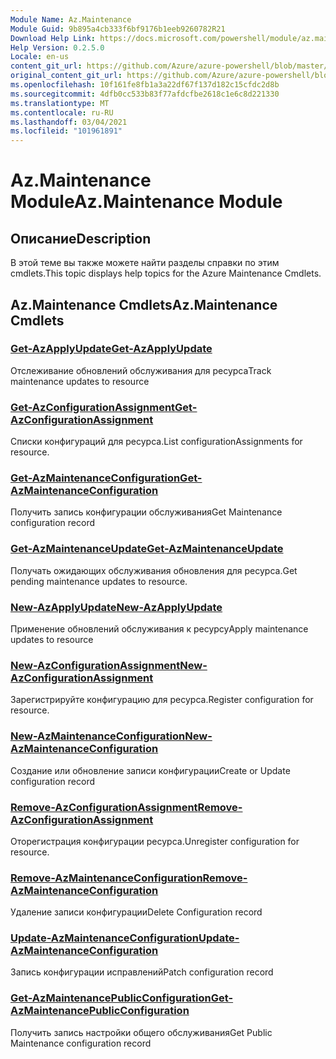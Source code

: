 ```yaml
---
Module Name: Az.Maintenance
Module Guid: 9b895a4cb333f6bf9176b1eeb9260782R21
Download Help Link: https://docs.microsoft.com/powershell/module/az.maintenance
Help Version: 0.2.5.0
Locale: en-us
content_git_url: https://github.com/Azure/azure-powershell/blob/master/src/Maintenance/Maintenance/help/Az.Maintenance.md
original_content_git_url: https://github.com/Azure/azure-powershell/blob/master/src/Maintenance/Maintenance/help/Az.Maintenance.md
ms.openlocfilehash: 10f161fe8fb1a3a22df67f137d182c15cfdc2d8b
ms.sourcegitcommit: 4dfb0cc533b83f77afdcfbe2618c1e6c8d221330
ms.translationtype: MT
ms.contentlocale: ru-RU
ms.lasthandoff: 03/04/2021
ms.locfileid: "101961891"
---
```

# <span data-ttu-id="91e1c-101">Az.Maintenance Module</span><span class="sxs-lookup"><span data-stu-id="91e1c-101">Az.Maintenance Module</span></span>
## <span data-ttu-id="91e1c-102">Описание</span><span class="sxs-lookup"><span data-stu-id="91e1c-102">Description</span></span>
<span data-ttu-id="91e1c-103">В этой теме вы также можете найти разделы справки по этим cmdlets.</span><span class="sxs-lookup"><span data-stu-id="91e1c-103">This topic displays help topics for the Azure Maintenance Cmdlets.</span></span>

## <span data-ttu-id="91e1c-104">Az.Maintenance Cmdlets</span><span class="sxs-lookup"><span data-stu-id="91e1c-104">Az.Maintenance Cmdlets</span></span>
### [<span data-ttu-id="91e1c-105">Get-AzApplyUpdate</span><span class="sxs-lookup"><span data-stu-id="91e1c-105">Get-AzApplyUpdate</span></span>](Get-AzApplyUpdate.md)
<span data-ttu-id="91e1c-106">Отслеживание обновлений обслуживания для ресурса</span><span class="sxs-lookup"><span data-stu-id="91e1c-106">Track maintenance updates to resource</span></span>

### [<span data-ttu-id="91e1c-107">Get-AzConfigurationAssignment</span><span class="sxs-lookup"><span data-stu-id="91e1c-107">Get-AzConfigurationAssignment</span></span>](Get-AzConfigurationAssignment.md)
<span data-ttu-id="91e1c-108">Списки конфигураций для ресурса.</span><span class="sxs-lookup"><span data-stu-id="91e1c-108">List configurationAssignments for resource.</span></span>

### [<span data-ttu-id="91e1c-109">Get-AzMaintenanceConfiguration</span><span class="sxs-lookup"><span data-stu-id="91e1c-109">Get-AzMaintenanceConfiguration</span></span>](Get-AzMaintenanceConfiguration.md)
<span data-ttu-id="91e1c-110">Получить запись конфигурации обслуживания</span><span class="sxs-lookup"><span data-stu-id="91e1c-110">Get Maintenance configuration record</span></span>

### [<span data-ttu-id="91e1c-111">Get-AzMaintenanceUpdate</span><span class="sxs-lookup"><span data-stu-id="91e1c-111">Get-AzMaintenanceUpdate</span></span>](Get-AzMaintenanceUpdate.md)
<span data-ttu-id="91e1c-112">Получать ожидающих обслуживания обновления для ресурса.</span><span class="sxs-lookup"><span data-stu-id="91e1c-112">Get pending maintenance updates to resource.</span></span>

### [<span data-ttu-id="91e1c-113">New-AzApplyUpdate</span><span class="sxs-lookup"><span data-stu-id="91e1c-113">New-AzApplyUpdate</span></span>](New-AzApplyUpdate.md)
<span data-ttu-id="91e1c-114">Применение обновлений обслуживания к ресурсу</span><span class="sxs-lookup"><span data-stu-id="91e1c-114">Apply maintenance updates to resource</span></span>

### [<span data-ttu-id="91e1c-115">New-AzConfigurationAssignment</span><span class="sxs-lookup"><span data-stu-id="91e1c-115">New-AzConfigurationAssignment</span></span>](New-AzConfigurationAssignment.md)
<span data-ttu-id="91e1c-116">Зарегистрируйте конфигурацию для ресурса.</span><span class="sxs-lookup"><span data-stu-id="91e1c-116">Register configuration for resource.</span></span>

### [<span data-ttu-id="91e1c-117">New-AzMaintenanceConfiguration</span><span class="sxs-lookup"><span data-stu-id="91e1c-117">New-AzMaintenanceConfiguration</span></span>](New-AzMaintenanceConfiguration.md)
<span data-ttu-id="91e1c-118">Создание или обновление записи конфигурации</span><span class="sxs-lookup"><span data-stu-id="91e1c-118">Create or Update configuration record</span></span>

### [<span data-ttu-id="91e1c-119">Remove-AzConfigurationAssignment</span><span class="sxs-lookup"><span data-stu-id="91e1c-119">Remove-AzConfigurationAssignment</span></span>](Remove-AzConfigurationAssignment.md)
<span data-ttu-id="91e1c-120">Оторегистрация конфигурации ресурса.</span><span class="sxs-lookup"><span data-stu-id="91e1c-120">Unregister configuration for resource.</span></span>

### [<span data-ttu-id="91e1c-121">Remove-AzMaintenanceConfiguration</span><span class="sxs-lookup"><span data-stu-id="91e1c-121">Remove-AzMaintenanceConfiguration</span></span>](Remove-AzMaintenanceConfiguration.md)
<span data-ttu-id="91e1c-122">Удаление записи конфигурации</span><span class="sxs-lookup"><span data-stu-id="91e1c-122">Delete Configuration record</span></span>

### [<span data-ttu-id="91e1c-123">Update-AzMaintenanceConfiguration</span><span class="sxs-lookup"><span data-stu-id="91e1c-123">Update-AzMaintenanceConfiguration</span></span>](Update-AzMaintenanceConfiguration.md)
<span data-ttu-id="91e1c-124">Запись конфигурации исправлений</span><span class="sxs-lookup"><span data-stu-id="91e1c-124">Patch configuration record</span></span>

### [<span data-ttu-id="91e1c-125">Get-AzMaintenancePublicConfiguration</span><span class="sxs-lookup"><span data-stu-id="91e1c-125">Get-AzMaintenancePublicConfiguration</span></span>](Get-AzMaintenancePublicConfiguration.md)
<span data-ttu-id="91e1c-126">Получить запись настройки общего обслуживания</span><span class="sxs-lookup"><span data-stu-id="91e1c-126">Get Public Maintenance configuration record</span></span>

